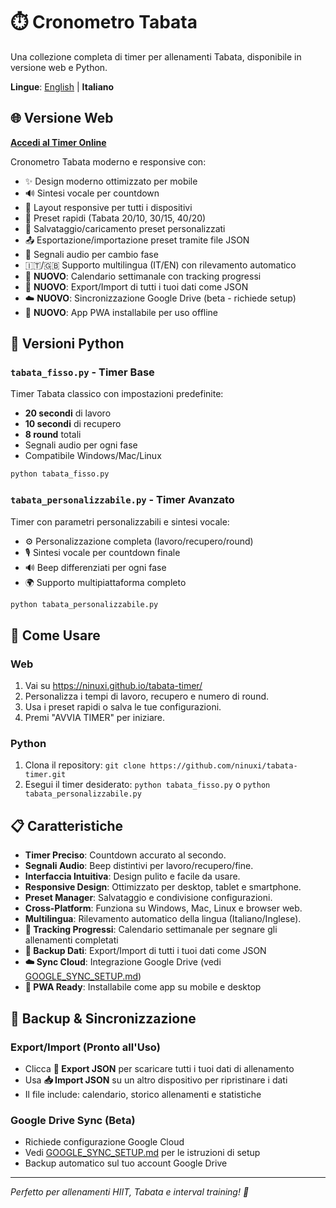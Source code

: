 # ⏱️ Cronometro Tabata

Una collezione completa di timer per allenamenti Tabata, disponibile in versione web e Python.

**Lingue**: [English](README.md) | **Italiano**

## 🌐 Versione Web
**[Accedi al Timer Online](https://ninuxi.github.io/tabata-timer/)**

Cronometro Tabata moderno e responsive con:
- ✨ Design moderno ottimizzato per mobile
- 🔊 Sintesi vocale per countdown
- 📱 Layout responsive per tutti i dispositivi
- 🎯 Preset rapidi (Tabata 20/10, 30/15, 40/20)
- 💾 Salvataggio/caricamento preset personalizzati
- 📤 Esportazione/importazione preset tramite file JSON
- 🔔 Segnali audio per cambio fase
- 🇮🇹/🇬🇧 Supporto multilingua (IT/EN) con rilevamento automatico
- 📅 **NUOVO**: Calendario settimanale con tracking progressi
- 💾 **NUOVO**: Export/Import di tutti i tuoi dati come JSON
- ☁️ **NUOVO**: Sincronizzazione Google Drive (beta - richiede setup)
- 📲 **NUOVO**: App PWA installabile per uso offline

## 🐍 Versioni Python

### `tabata_fisso.py` - Timer Base
Timer Tabata classico con impostazioni predefinite:
- **20 secondi** di lavoro
- **10 secondi** di recupero  
- **8 round** totali
- Segnali audio per ogni fase
- Compatibile Windows/Mac/Linux

```bash
python tabata_fisso.py
```

### `tabata_personalizzabile.py` - Timer Avanzato
Timer con parametri personalizzabili e sintesi vocale:
- ⚙️ Personalizzazione completa (lavoro/recupero/round)
- 🎙️ Sintesi vocale per countdown finale
- 🔊 Beep differenziati per ogni fase
- 🌍 Supporto multipiattaforma completo

```bash
python tabata_personalizzabile.py
```

## 🚀 Come Usare

### Web
1. Vai su https://ninuxi.github.io/tabata-timer/
2. Personalizza i tempi di lavoro, recupero e numero di round.
3. Usa i preset rapidi o salva le tue configurazioni.
4. Premi "AVVIA TIMER" per iniziare.

### Python
1. Clona il repository: `git clone https://github.com/ninuxi/tabata-timer.git`
2. Esegui il timer desiderato: `python tabata_fisso.py` o `python tabata_personalizzabile.py`

## 📋 Caratteristiche

- **Timer Preciso**: Countdown accurato al secondo.
- **Segnali Audio**: Beep distintivi per lavoro/recupero/fine.
- **Interfaccia Intuitiva**: Design pulito e facile da usare.
- **Responsive Design**: Ottimizzato per desktop, tablet e smartphone.
- **Preset Manager**: Salvataggio e condivisione configurazioni.
- **Cross-Platform**: Funziona su Windows, Mac, Linux e browser web.
- **Multilingua**: Rilevamento automatico della lingua (Italiano/Inglese).
- **📅 Tracking Progressi**: Calendario settimanale per segnare gli allenamenti completati
- **💾 Backup Dati**: Export/Import di tutti i tuoi dati come JSON
- **☁️ Sync Cloud**: Integrazione Google Drive (vedi [GOOGLE_SYNC_SETUP.md](GOOGLE_SYNC_SETUP.md))
- **📲 PWA Ready**: Installabile come app su mobile e desktop

## 💾 Backup & Sincronizzazione

### Export/Import (Pronto all'Uso)
- Clicca **💾 Export JSON** per scaricare tutti i tuoi dati di allenamento
- Usa **📥 Import JSON** su un altro dispositivo per ripristinare i dati
- Il file include: calendario, storico allenamenti e statistiche

### Google Drive Sync (Beta)
- Richiede configurazione Google Cloud
- Vedi [GOOGLE_SYNC_SETUP.md](GOOGLE_SYNC_SETUP.md) per le istruzioni di setup
- Backup automatico sul tuo account Google Drive

---

*Perfetto per allenamenti HIIT, Tabata e interval training! 💪*
